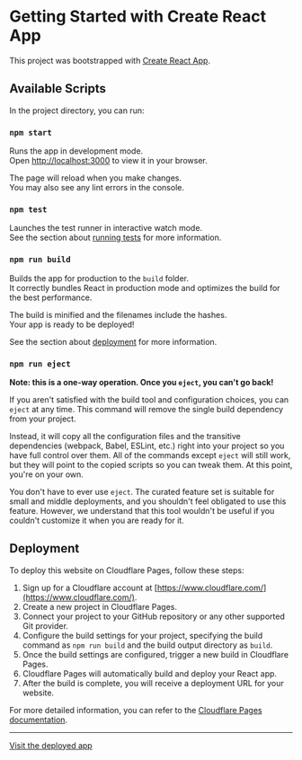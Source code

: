 # Getting Started with Create React App

This project was bootstrapped with [Create React App](https://github.com/facebook/create-react-app).

## Available Scripts

In the project directory, you can run:

### `npm start`

Runs the app in development mode.\
Open [http://localhost:3000](http://localhost:3000) to view it in your browser.

The page will reload when you make changes.\
You may also see any lint errors in the console.

### `npm test`

Launches the test runner in interactive watch mode.\
See the section about [running tests](https://facebook.github.io/create-react-app/docs/running-tests) for more information.

### `npm run build`

Builds the app for production to the `build` folder.\
It correctly bundles React in production mode and optimizes the build for the best performance.

The build is minified and the filenames include the hashes.\
Your app is ready to be deployed!

See the section about [deployment](https://facebook.github.io/create-react-app/docs/deployment) for more information.

### `npm run eject`

**Note: this is a one-way operation. Once you `eject`, you can't go back!**

If you aren't satisfied with the build tool and configuration choices, you can `eject` at any time. This command will remove the single build dependency from your project.

Instead, it will copy all the configuration files and the transitive dependencies (webpack, Babel, ESLint, etc.) right into your project so you have full control over them. All of the commands except `eject` will still work, but they will point to the copied scripts so you can tweak them. At this point, you're on your own.

You don't have to ever use `eject`. The curated feature set is suitable for small and middle deployments, and you shouldn't feel obligated to use this feature. However, we understand that this tool wouldn't be useful if you couldn't customize it when you are ready for it.

## Deployment

To deploy this website on Cloudflare Pages, follow these steps:

1. Sign up for a Cloudflare account at [https://www.cloudflare.com/](https://www.cloudflare.com/).
2. Create a new project in Cloudflare Pages.
3. Connect your project to your GitHub repository or any other supported Git provider.
4. Configure the build settings for your project, specifying the build command as `npm run build` and the build output directory as `build`.
5. Once the build settings are configured, trigger a new build in Cloudflare Pages.
6. Cloudflare Pages will automatically build and deploy your React app.
7. After the build is complete, you will receive a deployment URL for your website.

For more detailed information, you can refer to the [Cloudflare Pages documentation](https://developers.cloudflare.com/pages).

---
[Visit the deployed app](https://3c63bd66.fitclubrahulshashidhar.pages.dev/)

